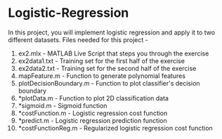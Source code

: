 # Logistic-Regression

In this project, you will implement logistic regression and apply it to two different datasets.
Files needed for this project - 

1. ex2.mlx - MATLAB Live Script that steps you through the exercise
2. ex2data1.txt - Training set for the first half of the exercise
3. ex2data2.txt - Training set for the second half of the exercise
4. mapFeature.m - Function to generate polynomial features
5. plotDecisionBoundary.m - Function to plot classifier's decision boundary
6. *plotData.m - Function to plot 2D classification data
7. *sigmoid.m - Sigmoid function
8. *costFunction.m - Logistic regression cost function
9. *predict.m - Logistic regression prediction function
10. *costFunctionReg.m - Regularized logistic regression cost function

